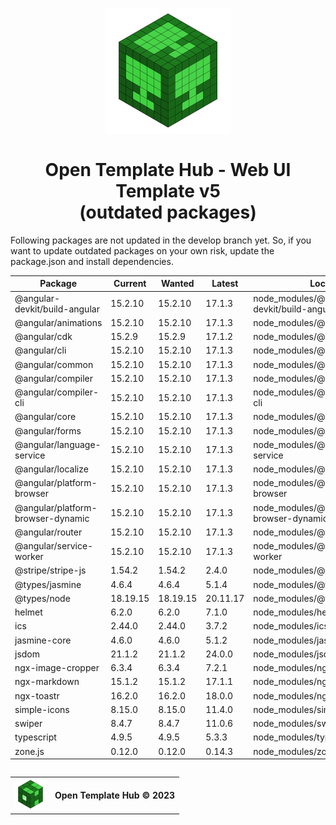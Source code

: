 <p align="center">
  <a href="https://opentemplatehub.com">
    <img src="https://raw.githubusercontent.com/open-template-hub/open-template-hub.github.io/master/assets/logo/ui/web-ui-logo.png" alt="Logo" width=200>
  </a>
</p>


<h1 align="center">
Open Template Hub - Web UI Template v5
  <br/>
(outdated packages)
</h1>

Following packages are not updated in the develop branch yet. So, if you want to update outdated packages on your own risk, update the package.json and install dependencies.

| Package | Current | Wanted | Latest | Location |
| --- | --- | --- | --- | --- |
| @angular-devkit/build-angular | 15.2.10 | 15.2.10 | 17.1.3 | node_modules/@angular-devkit/build-angular |
| @angular/animations | 15.2.10 | 15.2.10 | 17.1.3 | node_modules/@angular/animations |
| @angular/cdk | 15.2.9 | 15.2.9 | 17.1.2 | node_modules/@angular/cdk |
| @angular/cli | 15.2.10 | 15.2.10 | 17.1.3 | node_modules/@angular/cli |
| @angular/common | 15.2.10 | 15.2.10 | 17.1.3 | node_modules/@angular/common |
| @angular/compiler | 15.2.10 | 15.2.10 | 17.1.3 | node_modules/@angular/compiler |
| @angular/compiler-cli | 15.2.10 | 15.2.10 | 17.1.3 | node_modules/@angular/compiler-cli |
| @angular/core | 15.2.10 | 15.2.10 | 17.1.3 | node_modules/@angular/core |
| @angular/forms | 15.2.10 | 15.2.10 | 17.1.3 | node_modules/@angular/forms |
| @angular/language-service | 15.2.10 | 15.2.10 | 17.1.3 | node_modules/@angular/language-service |
| @angular/localize | 15.2.10 | 15.2.10 | 17.1.3 | node_modules/@angular/localize |
| @angular/platform-browser | 15.2.10 | 15.2.10 | 17.1.3 | node_modules/@angular/platform-browser |
| @angular/platform-browser-dynamic | 15.2.10 | 15.2.10 | 17.1.3 | node_modules/@angular/platform-browser-dynamic |
| @angular/router | 15.2.10 | 15.2.10 | 17.1.3 | node_modules/@angular/router |
| @angular/service-worker | 15.2.10 | 15.2.10 | 17.1.3 | node_modules/@angular/service-worker |
| @stripe/stripe-js | 1.54.2 | 1.54.2 | 2.4.0 | node_modules/@stripe/stripe-js |
| @types/jasmine | 4.6.4 | 4.6.4 | 5.1.4 | node_modules/@types/jasmine |
| @types/node | 18.19.15 | 18.19.15 | 20.11.17 | node_modules/@types/node |
| helmet | 6.2.0 | 6.2.0 | 7.1.0 | node_modules/helmet |
| ics | 2.44.0 | 2.44.0 | 3.7.2 | node_modules/ics |
| jasmine-core | 4.6.0 | 4.6.0 | 5.1.2 | node_modules/jasmine-core |
| jsdom | 21.1.2 | 21.1.2 | 24.0.0 | node_modules/jsdom |
| ngx-image-cropper | 6.3.4 | 6.3.4 | 7.2.1 | node_modules/ngx-image-cropper |
| ngx-markdown | 15.1.2 | 15.1.2 | 17.1.1 | node_modules/ngx-markdown |
| ngx-toastr | 16.2.0 | 16.2.0 | 18.0.0 | node_modules/ngx-toastr |
| simple-icons | 8.15.0 | 8.15.0 | 11.4.0 | node_modules/simple-icons |
| swiper | 8.4.7 | 8.4.7 | 11.0.6 | node_modules/swiper |
| typescript | 4.9.5 | 4.9.5 | 5.3.3 | node_modules/typescript |
| zone.js | 0.12.0 | 0.12.0 | 0.14.3 | node_modules/zone.js |

<table align="right"><tr><td><a href="https://opentemplatehub.com"><img src="https://raw.githubusercontent.com/open-template-hub/open-template-hub.github.io/master/assets/logo/brand-logo.png" width="50px" alt="oth"/></a></td><td><b>Open Template Hub © 2023</b></td></tr></table>

